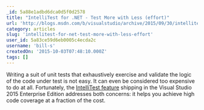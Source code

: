 ```yaml
---
_id: 5a88e1adbd6dca0d5f0d2578
title: "IntelliTest for .NET - Test More with Less (effort)"
url: 'http://blogs.msdn.com/b/visualstudio/archive/2015/09/30/intellitest-for-net-test-more-with-less-effort.aspx'
category: articles
slug: 'intellitest-for-net-test-more-with-less-effort'
user_id: 5a83ce59d6eb0005c4ecda2c
username: 'bill-s'
createdOn: '2015-10-03T07:48:10.000Z'
tags: []
---
```


Writing a suit of unit tests that exhaustively exercise and validate the logic of the code under test is not easy. It can even be considered too expensive to do at all. Fortunately, the <a href="http://productguide.visualstudio.com/productivity2015/testing/">IntelliTest feature</a> shipping in the Visual Studio 2015 Enterprise Edition addresses both concerns: it helps you achieve high code coverage at a fraction of the cost.
